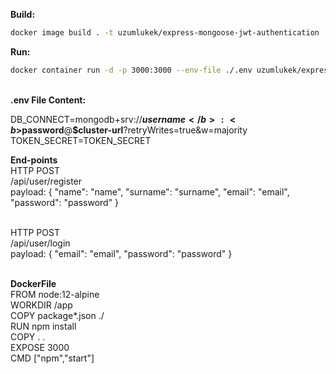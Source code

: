 <b>Build:</b> 
```bash
docker image build . -t uzumlukek/express-mongoose-jwt-authentication
```
<b>Run:</b> 
```bash
docker container run -d -p 3000:3000 --env-file ./.env uzumlukek/express-mongoose-jwt-authentication <br/>
```
<br/>
<b>.env File Content: </b>

DB_CONNECT=mongodb+srv://<b>$username</b>:<b>$password</b>@<b>$cluster-url</b>?retryWrites=true&w=majority <br/>
TOKEN_SECRET=TOKEN_SECRET

<b>End-points</b><br/>
HTTP POST<br/>
/api/user/register<br/>
payload: { "name": "name", "surname": "surname", "email": "email", "password": "password" }<br/>
<br/>

HTTP POST<br/>
/api/user/login<br/>
payload: { "email": "email", "password": "password" }<br/><br/>

<b>DockerFile</b><br/>
FROM node:12-alpine<br/>
WORKDIR /app<br/>
COPY package*.json ./<br/>
RUN npm install<br/>
COPY . .<br/>
EXPOSE 3000<br/>
CMD ["npm","start"]<br/>
